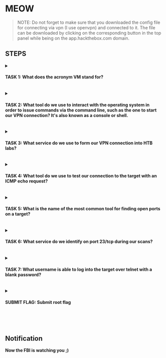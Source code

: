 # MEOW

> NOTE: Do not forget to make sure that you downloaded the config file for connecting via vpn (I use openvpn) and connected to it. The file can be downloaded by clicking on the corresponding button in the top panel while being on the app.hackthebox.com domain.

## STEPS

<details> 
    <summary>
        <h4>TASK 1: What does the acronym VM stand for?</h4>
    </summary>
    <b allign="center">Virtual Machine</b>
</details>
<br>
 
<details> 
    <summary>
        <h4>TASK 2: What tool do we use to interact with the operating system in order to issue commands via the command line, such as the one to start our VPN connection? It's also known as a console or shell.</h4>
    </summary>
    <b allign="center">terminal</b>
</details>
<br>
 
<details> 
    <summary>
        <h4>TASK 3: What service do we use to form our VPN connection into HTB labs?</h4>
    </summary>
    <b allign="center">openvpn</b>
</details>
<br>
 
<details> 
    <summary>
        <h4>TASK 4: What tool do we use to test our connection to the target with an ICMP echo request?</h4>
    </summary>
    <b allign="center">ping</b>
</details>
<br>

<details> 
    <summary>
        <h4>TASK 5: What is the name of the most common tool for finding open ports on a target?</h4>
    </summary>
    <b allign="center">nmap</b>
</details>
<br>

<details> 
    <summary>
        <h4>TASK 6: What service do we identify on port 23/tcp during our scans?</h4>
    </summary>
    <b allign="center">telnet</b>
</details>
<br>

    
<details> 
    <summary>
        <h4>TASK 7: What username is able to log into the target over telnet with a blank password?</h4>
    </summary>
    <b allign="center">root<b>
</details>
<br>
 
<details> 
    <summary>
        <h4>SUBMIT FLAG: Submit root flag</h4>
    </summary>
    <b allign="center">To receive the flag you need to connect via telnet to the IP address that you receive when you spawn the machine.<b>
</details>

<br><br>
## Notification
**Now the FBI is watching you ;)**
